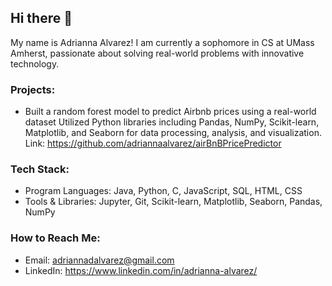 ## Hi there 👋
My name is Adrianna Alvarez! I am currently a sophomore in CS at UMass Amherst, passionate about solving real-world problems with innovative technology.


### Projects:
- Built a random forest model to predict Airbnb prices using a real-world dataset
Utilized Python libraries including Pandas, NumPy, Scikit-learn, Matplotlib, and Seaborn for data processing, analysis, and visualization.<br />
Link: https://github.com/adriannaalvarez/airBnBPricePredictor

### Tech Stack:
- Program Languages: Java, Python, C, JavaScript, SQL, HTML, CSS <br />
- Tools & Libraries: Jupyter, Git, Scikit-learn, Matplotlib, Seaborn, Pandas, NumPy


### How to Reach Me:
- Email: adriannadalvarez@gmail.com <br />
- LinkedIn: https://www.linkedin.com/in/adrianna-alvarez/
<!--
**adriannaalvarez/adriannaalvarez** is a ✨ _special_ ✨ repository because its `README.md` (this file) appears on your GitHub profile.

Here are some ideas to get you started:

- 🔭 I’m currently working on ...
- 🌱 I’m currently learning ...
- 👯 I’m looking to collaborate on ...
- 🤔 I’m looking for help with ...
- 💬 Ask me about ...
- 📫 How to reach me: ...
- 😄 Pronouns: ...
- ⚡ Fun fact: ...
-->
